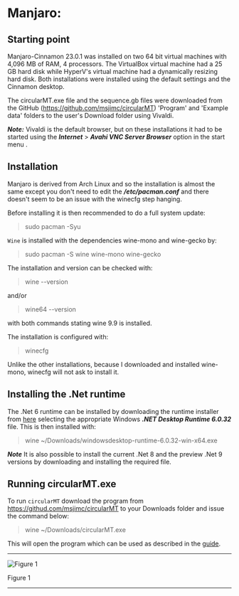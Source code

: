 # Manjaro:

## Starting point
Manjaro-Cinnamon 23.0.1 was installed on two 64 bit virtual machines with 4,096 MB of RAM, 4 processors. The VirtualBox virtual machine had a 25 GB hard disk while HyperV's virtual machine had a dynamically resizing hard disk. Both installations were installed using the default settings and the Cinnamon desktop.

The circularMT.exe file and the sequence.gb files were downloaded from the GitHub (https://github.com/msjimc/circularMT) 'Program' and 'Example data' folders to the user's Download folder using Vivaldi.

***Note:*** Vivaldi is the default browser, but on these installations it had to be started using the ***Internet*** > ***Avahi VNC Server Browser*** option in the start menu .

## Installation

Manjaro is derived from Arch Linux and so the installation is almost the same except you don't need to edit the ***/etc/pacman.conf*** and there doesn't seem to be an issue with the winecfg step hanging.

Before installing it is then recommended to do a full system update:

> sudo pacman -Syu

```Wine``` is installed with the dependencies wine-mono and wine-gecko by:

> sudo pacman -S wine wine-mono wine-gecko

The installation and version can be checked with:
 
> wine --version

and/or 

> wine64 --version

with both commands stating wine 9.9 is installed.

The installation is configured with:

> winecfg

Unlike the other installations, because I downloaded and installed wine-mono, winecfg will not ask to install it.

## Installing the .Net runtime

The .Net 6 runtime can be installed by downloading the runtime installer from [here](https://dotnet.microsoft.com/en-us/download/dotnet/6.0) selecting the appropriate Windows ***.NET Desktop Runtime 6.0.32*** file. This is then installed with:

> wine ~/Downloads/windowsdesktop-runtime-6.0.32-win-x64.exe

***Note*** It is also possible to install the current .Net 8 and the preview .Net 9 versions by downloading and installing the required file.


## Running circularMT.exe

 To run ```circularMT``` download the program from https://githud.com/msjimc/circularMT to your Downloads folder and issue the command below:

> wine ~/Downloads/circularMT.exe 

This will open the program which can be used as described in the [guide]( https://github.com/msjimc/circularMT/tree/master/Guide/README.md).

<hr />

![Figure 1](images/manjaro-cinnamon_figure1.jpg)

Figure 1

<hr />
